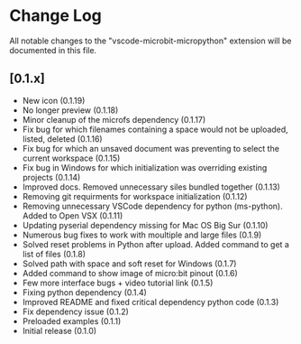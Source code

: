 # Change Log

All notable changes to the "vscode-microbit-micropython" extension will be documented in this file.

## [0.1.x]

- New icon (0.1.19)
- No longer preview (0.1.18)
- Minor cleanup of the microfs dependency (0.1.17)
- Fix bug for which filenames containing a space would not be uploaded, listed, deleted (0.1.16)
- Fix bug for which an unsaved document was preventing to select the current workspace (0.1.15)
- Fix bug in Windows for which initialization was overriding existing projects (0.1.14)
- Improved docs. Removed unnecessary siles bundled together (0.1.13)
- Removing git requirments for workspace initialization (0.1.12)
- Removing unnecessary VSCode dependency for python (ms-python). Added to Open VSX (0.1.11)
- Updating pyserial dependency missing for Mac OS Big Sur (0.1.10)
- Numerous bug fixes to work with moultiple and large files (0.1.9)
- Solved reset problems in Python after upload. Added command to get a list of files (0.1.8)
- Solved path with space and soft reset for Windows (0.1.7)
- Added command to show image of micro:bit pinout (0.1.6)
- Few more interface bugs + video tutorial link (0.1.5)
- Fixing python dependency (0.1.4)
- Improved README and fixed critical dependency python code (0.1.3)
- Fix dependency issue (0.1.2)
- Preloaded examples (0.1.1)
- Initial release (0.1.0)
